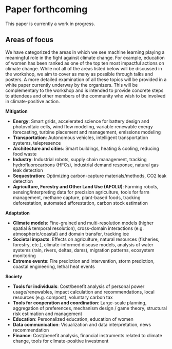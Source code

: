 # Paper forthcoming
This paper is currently a work in progress.

## Areas of focus
We have categorized the areas in which we see machine learning playing a meaningful role in the fight against climate change. For example, education of women has been ranked as one of the top ten most impactful actions on climate change. While not all of the areas listed below will be discussed in the workshop, we aim to cover as many as possible through talks and posters. A more detailed examination of all these topics will be provided in a white paper currently underway by the organizers. This will be complementary to the workshop and is intended to provide concrete steps to attendees and other members of the community who wish to be involved in climate-positive action.

**Mitigation**
<ul>
<li><strong>Energy</strong>: Smart grids, accelerated science for battery design and photovoltaic cells, wind flow modeling, variable renewable energy forecasting, turbine placement and management, emissions modeling</li>
<li><strong>Transportation</strong>: Autonomous vehicles, intelligent transportation systems, telepresence</li>
<li><strong>Architecture and cities</strong>: Smart buildings, heating &amp; cooling, reducing food waste</li>
<li><strong>Industry</strong>: Industrial robots, supply chain management, tracking hydrofluorocarbons (HFCs), industrial demand response, natural gas leak detection</li>
<li><strong>Sequestration</strong>: Optimizing carbon-capture materials/methods, CO2 leak detection</li>
<li><strong>Agriculture, Forestry and Other Land Use (AFOLU)</strong>:  Farming robots, sensing/interpreting data for precision agriculture, tools for farm management, methane capture, plant-based foods, tracking deforestation, automated afforestation, carbon stock estimation</li>
</ul>

**Adaptation**
<ul>
<li><strong>Climate models</strong>: Fine-grained and multi-resolution models (higher spatial &amp; temporal resolution), cross-domain interactions (e.g. atmospheric/coastal) and domain transfer, tracking ice</li>
<li><strong>Societal impacts</strong>: Effects on agriculture, natural resources (fisheries, forestry, etc.), climate-informed disease models, analysis of water systems (rain, rivers, deltas, dams), migration patterns, ecosystem monitoring</li>
<li><strong>Extreme events</strong>: Fire prediction and intervention, storm prediction, coastal engineering, lethal heat events</li>
</ul>

**Society**
<ul>
<li><strong>Tools for individuals</strong>: Cost/benefit analysis of personal power usage/renewables, impact calculation and recommendations, local resources (e.g. compost), voluntary carbon tax</li>
<li><strong>Tools for cooperation and coordination</strong>: Large-scale planning, aggregation of preferences, mechanism design / game theory, structural risk estimation and management</li>
<li><strong>Education</strong>: Personalized education, education of women</li>
<li><strong>Data communication</strong>: Visualization and data interpretation, news recommendation</li>
<li><strong>Finance</strong>: Cost/benefit analysis, financial instruments related to climate change, tools for climate-positive investment</li>
</ul>
